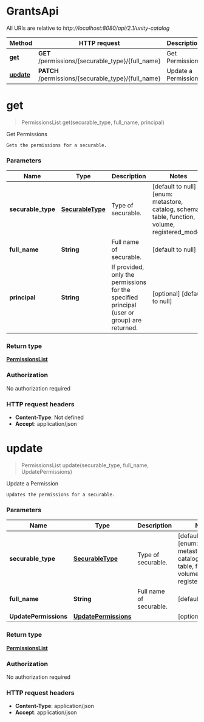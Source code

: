 # GrantsApi

All URIs are relative to *http://localhost:8080/api/2.1/unity-catalog*

| Method | HTTP request | Description |
|------------- | ------------- | -------------|
| [**get**](GrantsApi.md#get) | **GET** /permissions/{securable_type}/{full_name} | Get Permissions |
| [**update**](GrantsApi.md#update) | **PATCH** /permissions/{securable_type}/{full_name} | Update a Permission |


<a name="get"></a>
# **get**
> PermissionsList get(securable\_type, full\_name, principal)

Get Permissions

    Gets the permissions for a securable. 

### Parameters

|Name | Type | Description  | Notes |
|------------- | ------------- | ------------- | -------------|
| **securable\_type** | [**SecurableType**](../Models/.md)| Type of securable. | [default to null] [enum: metastore, catalog, schema, table, function, volume, registered_model] |
| **full\_name** | **String**| Full name of securable. | [default to null] |
| **principal** | **String**| If provided, only the permissions for the specified principal (user or group) are returned.  | [optional] [default to null] |

### Return type

[**PermissionsList**](../Models/PermissionsList.md)

### Authorization

No authorization required

### HTTP request headers

- **Content-Type**: Not defined
- **Accept**: application/json

<a name="update"></a>
# **update**
> PermissionsList update(securable\_type, full\_name, UpdatePermissions)

Update a Permission

    Updates the permissions for a securable. 

### Parameters

|Name | Type | Description  | Notes |
|------------- | ------------- | ------------- | -------------|
| **securable\_type** | [**SecurableType**](../Models/.md)| Type of securable. | [default to null] [enum: metastore, catalog, schema, table, function, volume, registered_model] |
| **full\_name** | **String**| Full name of securable. | [default to null] |
| **UpdatePermissions** | [**UpdatePermissions**](../Models/UpdatePermissions.md)|  | [optional] |

### Return type

[**PermissionsList**](../Models/PermissionsList.md)

### Authorization

No authorization required

### HTTP request headers

- **Content-Type**: application/json
- **Accept**: application/json

